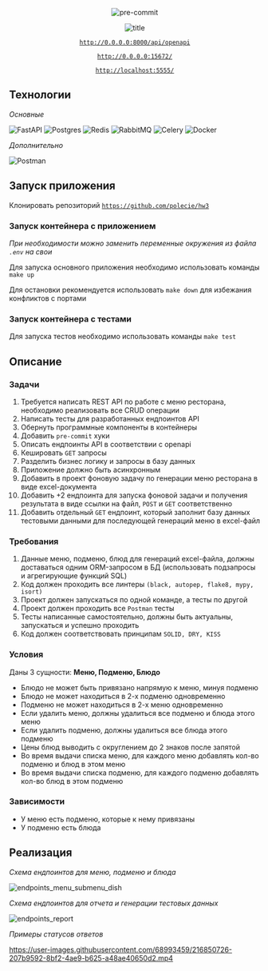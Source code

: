 <div align="center">

![pre-commit](https://github.com/polecie/hw3/actions/workflows/pre-commit.yaml/badge.svg)

![title](https://user-images.githubusercontent.com/68993459/216849012-b51da8cd-a328-4178-862d-34cf5839b663.png)

[`http://0.0.0.0:8000/api/openapi`](http://0.0.0.0:8000/api/openapi)

[`http://0.0.0.0:15672/`](http://0.0.0.0:15672/)

[`http://localhost:5555/`](http://localhost:5555/)

</div>

## Технологии

*Основные*

![FastAPI](https://img.shields.io/badge/FastAPI-005571?style=for-the-badge&logo=fastapi)
![Postgres](https://img.shields.io/badge/postgres-%23316192.svg?style=for-the-badge&logo=postgresql&logoColor=white)
![Redis](https://img.shields.io/badge/redis-%23DD0031.svg?style=for-the-badge&logo=redis&logoColor=white)
![RabbitMQ](https://img.shields.io/badge/Rabbitmq-FF6600?style=for-the-badge&logo=rabbitmq&logoColor=white)
![Celery](https://img.shields.io/badge/celery-88CE02?style=for-the-badge&logo=celery&logoColor=white)
![Docker](https://img.shields.io/badge/docker-%230db7ed.svg?style=for-the-badge&logo=docker&logoColor=white)

*Дополнительно*

![Postman](https://img.shields.io/badge/Postman-FF6C37?style=for-the-badge&logo=postman&logoColor=white)

## Запуск приложения

Клонировать репозиторий [`https://github.com/polecie/hw3`](https://github.com/polecie/hw3)

### Запуск контейнера с приложением

*При необходимости можно заменить переменные окружения из файла `.env` на свои*

Для запуска основного приложения необходимо использовать команды `make up`

Для остановки рекомендуется использовать `make down` для избежания конфликтов с портами

### Запуск контейнера с тестами

Для запуска тестов необходимо использовать команды `make test`

## Описание

### Задачи

1. Требуется написать REST API по работе с меню ресторана, необходимо реализовать все CRUD операции
2. Написать тесты для разработанных ендпоинтов API
3. Обернуть программные компоненты в контейнеры
4. Добавить `pre-commit` хуки
5. Описать ендпоинты API в соответствии с openapi
6. Кешировать `GET` запросы
7. Разделить бизнес логику и запросы в базу данных
8. Приложение должно быть асинхронным
9. Добавить в проект фоновую задачу по генерации меню ресторана в виде excel-документа
10. Добавить +2 ендпоинта для запуска фоновой задачи и получения результата в виде ссылки на файл, `POST` и `GET` соответственно
11. Добавить отдельный `GET` ендпоинт, который заполнит базу данных тестовыми данными для последующей генераций меню в excel-файл

### Требования
1. Данные меню, подменю, блюд для генераций excel-файла, должны доставаться одним ORM-запросом в БД (использовать подзапросы и агрегирующие функций SQL)
2. Код должен проходить все линтеры `(black, autopep, flake8, mypy, isort)`
3. Проект должен запускаться по одной команде, а тесты по другой
4. Проект должен проходить все `Postman` тесты
5. Тесты написанные самостоятельно, должны быть актуальны, запускаться и успешно проходить
6. Код должен соответствовать принципам `SOLID, DRY, KISS`

### Условия
Даны 3 сущности: **Меню, Подменю, Блюдо**
- Блюдо не может быть привязано напрямую к меню, минуя подменю
- Блюдо не может находиться в 2-х подменю одновременно
- Подменю не может находиться в 2-х меню одновременно
- Если удалить меню, должны удалиться все подменю и блюда этого меню
- Если удалить подменю, должны удалиться все блюда этого подменю
- Цены блюд выводить с округлением до 2 знаков после запятой
- Во время выдачи списка меню, для каждого меню добавлять кол-во подменю и блюд в этом меню
- Во время выдачи списка подменю, для каждого подменю добавлять кол-во блюд в этом подменю

### Зависимости
* У меню есть подменю, которые к нему привязаны
* У подменю есть блюда

## Реализация

*Схема ендпоинтов для меню, подменю и блюда*

![endpoints_menu_submenu_dish](https://user-images.githubusercontent.com/68993459/216778866-eeb9a507-2768-4d21-89ae-2d4670283d47.png)

*Схема ендпоинтов для отчета и генерации тестовых данных*

![endpoints_report](https://user-images.githubusercontent.com/68993459/216778946-86d1fc67-d539-40eb-b6ab-d9d9c2849fca.png)

*Примеры статусов ответов*

https://user-images.githubusercontent.com/68993459/216850726-207b9592-8bf2-4ae9-b625-a48ae40650d2.mp4